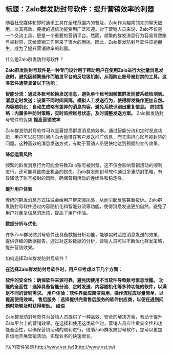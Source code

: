 ## **标题：Zalo群发防封号软件：提升营销效率的利器**

随着社交媒体和即时通讯工具在全球范围内的普及，Zalo作为越南领先的聊天应用，以其高效、便捷的通信功能受到广泛欢迎。对于营销人员来说，Zalo不仅是一个交流工具，更是一个重要的营销平台。然而，频繁的群发消息行为容易导致账号被封禁，这给营销工作带来了很大的困扰。因此，Zalo群发防封号软件应运而生，成为了提升营销效率的利器。

什么是Zalo群发防封号软件？

**Zalo群发防封号软件是一种专门设计用于帮助用户在使用Zalo进行大批量消息发送时，避免因频繁操作而触发平台的反垃圾机制，从而防止账号被封禁的工具。这类软件通常具备以下功能：**

**智能分流：通过多账号轮换发送消息，避免单个账号因频繁群发而被系统检测到。**
**消息定时发送：设置不同时间间隔，模拟人工发送行为，使得群发操作更加自然。**
**内容随机化：自动生成略有差异的消息内容，避免系统识别出重复信息。**
**防封策略：内置多种防封策略，实时监控账号状态，及时调整发送方案。**
Zalo群发防封号软件的优势
**提高营销效率**

Zalo群发防封号软件可以显著提高群发消息的效率。通过智能分流和定时发送功能，用户可以在短时间内向大量潜在客户发送推广信息，而无需担心账号被封禁的问题。这种高效的消息发送方式，有助于营销人员更快地达到预期的宣传效果。

**降低运营风险**

频繁的群发消息行为可能会导致Zalo账号被封禁，这不仅会影响营销活动的顺利进行，还可能导致商业机会的损失。Zalo群发防封号软件通过多重防封策略，有效降低了账号被封的风险，确保营销活动的连续性和稳定性。

**提升用户体验**

传统的群发消息方式往往会给用户带来骚扰感，从而引起反感甚至投诉。Zalo群发防封号软件通过内容随机化和智能分流等功能，使得消息发送更加自然，避免了用户对重复信息的厌烦，提高了用户体验。

**数据分析与优化**

许多Zalo群发防封号软件还具备数据分析功能，能够实时监控消息发送的效果，提供详细的数据报告。通过对这些数据的分析，营销人员可以不断优化群发策略，提升营销效果。

如何选择Zalo群发防封号软件？

**在选择Zalo群发防封号软件时，用户应考虑以下几个方面：**

**软件的安全性：确保软件来源可靠，避免因使用不当软件导致账号信息泄露。**
**功能的全面性：选择具备智能分流、定时发送、内容随机化等多种功能的软件，以满足不同的营销需求。**
**用户体验：软件界面应简洁易用，操作流程应尽量简单，以提高使用效率。**
**售后服务：选择提供完善售后服务的软件供应商，以便在遇到问题时能够及时获得帮助。**
**结语**

Zalo群发防封号软件为营销人员提供了一种高效、安全的解决方案，有助于提升Zalo平台上的营销效果。在选择和使用这类软件时，营销人员应注重安全性和功能全面性，以确保营销活动的顺利进行。借助Zalo群发防封号软件，您可以更加自信地开展营销活动，实现业务的快速增长。


[访问软件官网 http://www.vst.tw](http://www.vst.tw)
